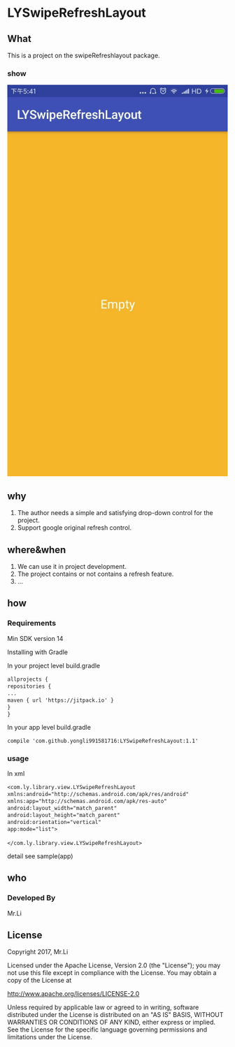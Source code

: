 # LYSwipeRefreshLayout



## What
This is a project on the swipeRefreshlayout package.

### show

![](https://raw.githubusercontent.com/yongli991581716/LYSwipeRefreshLayout/master/pic/1.gif)

## why
1. The author needs a simple and satisfying drop-down control for the project.
2. Support google original refresh control.

## where&when
1. We can use it in project development.
2. The project contains or not contains a refresh feature.
3. ...

## how

### Requirements
Min SDK version 14

Installing with Gradle

In your project level build.gradle

```
allprojects {
repositories {
...
maven { url 'https://jitpack.io' }
}
}
```

In your app level build.gradle

```
compile 'com.github.yongli991581716:LYSwipeRefreshLayout:1.1'
```

### usage

In xml

```
<com.ly.library.view.LYSwipeRefreshLayout xmlns:android="http://schemas.android.com/apk/res/android"
xmlns:app="http://schemas.android.com/apk/res-auto"
android:layout_width="match_parent"
android:layout_height="match_parent"
android:orientation="vertical"
app:mode="list">

</com.ly.library.view.LYSwipeRefreshLayout>
```

detail see sample(app)

## who

### Developed By
Mr.Li

## License

Copyright 2017, Mr.Li

Licensed under the Apache License, Version 2.0 (the "License");
you may not use this file except in compliance with the License.
You may obtain a copy of the License at

http://www.apache.org/licenses/LICENSE-2.0

Unless required by applicable law or agreed to in writing, software
distributed under the License is distributed on an "AS IS" BASIS,
WITHOUT WARRANTIES OR CONDITIONS OF ANY KIND, either express or implied.
See the License for the specific language governing permissions and
limitations under the License.









